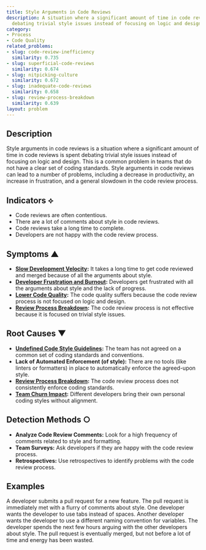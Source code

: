 ```yaml
---
title: Style Arguments in Code Reviews
description: A situation where a significant amount of time in code reviews is spent
  debating trivial style issues instead of focusing on logic and design.
category:
- Process
- Code Quality
related_problems:
- slug: code-review-inefficiency
  similarity: 0.735
- slug: superficial-code-reviews
  similarity: 0.674
- slug: nitpicking-culture
  similarity: 0.672
- slug: inadequate-code-reviews
  similarity: 0.658
- slug: review-process-breakdown
  similarity: 0.639
layout: problem
---
```


## Description
Style arguments in code reviews is a situation where a significant amount of time in code reviews is spent debating trivial style issues instead of focusing on logic and design. This is a common problem in teams that do not have a clear set of coding standards. Style arguments in code reviews can lead to a number of problems, including a decrease in productivity, an increase in frustration, and a general slowdown in the code review process.

## Indicators ⟡
- Code reviews are often contentious.
- There are a lot of comments about style in code reviews.
- Code reviews take a long time to complete.
- Developers are not happy with the code review process.

## Symptoms ▲
- **[Slow Development Velocity](slow-development-velocity.md):** It takes a long time to get code reviewed and merged because of all the arguments about style.
- **[Developer Frustration and Burnout](developer-frustration-and-burnout.md):** Developers get frustrated with all the arguments about style and the lack of progress.
- **[Lower Code Quality](lower-code-quality.md):** The code quality suffers because the code review process is not focused on logic and design.
- **[Review Process Breakdown](review-process-breakdown.md):** The code review process is not effective because it is focused on trivial style issues.

## Root Causes ▼
- **[Undefined Code Style Guidelines](undefined-code-style-guidelines.md):** The team has not agreed on a common set of coding standards and conventions.
- **Lack of Automated Enforcement (of style):** There are no tools (like linters or formatters) in place to automatically enforce the agreed-upon style.
- **[Review Process Breakdown](review-process-breakdown.md):** The code review process does not consistently enforce coding standards.
- **[Team Churn Impact](team-churn-impact.md):** Different developers bring their own personal coding styles without alignment.

## Detection Methods ○
- **Analyze Code Review Comments:** Look for a high frequency of comments related to style and formatting.
- **Team Surveys:** Ask developers if they are happy with the code review process.
- **Retrospectives:** Use retrospectives to identify problems with the code review process.

## Examples
A developer submits a pull request for a new feature. The pull request is immediately met with a flurry of comments about style. One developer wants the developer to use tabs instead of spaces. Another developer wants the developer to use a different naming convention for variables. The developer spends the next few hours arguing with the other developers about style. The pull request is eventually merged, but not before a lot of time and energy has been wasted.
